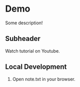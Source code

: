 # Demo 

Some description!


## Subheader 

Watch tutorial on Youtube.

## Local Development 

1. Open note.txt in your browser.